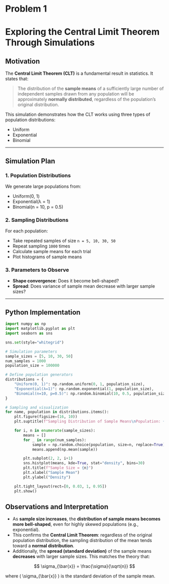 # Problem 1
# Exploring the Central Limit Theorem Through Simulations

## Motivation

The **Central Limit Theorem (CLT)** is a fundamental result in statistics. It states that:
> The distribution of the **sample means** of a sufficiently large number of independent samples drawn from any population will be approximately **normally distributed**, regardless of the population’s original distribution.

This simulation demonstrates how the CLT works using three types of population distributions:
- Uniform
- Exponential
- Binomial

---

## Simulation Plan

### 1. Population Distributions

We generate large populations from:
- Uniform(0, 1)
- Exponential(λ = 1)
- Binomial(n = 10, p = 0.5)

### 2. Sampling Distributions

For each population:
- Take repeated samples of size `n = 5, 10, 30, 50`
- Repeat sampling `1000` times
- Calculate sample means for each trial
- Plot histograms of sample means

### 3. Parameters to Observe

- **Shape convergence**: Does it become bell-shaped?
- **Spread**: Does variance of sample mean decrease with larger sample sizes?

---

## Python Implementation
```python
import numpy as np
import matplotlib.pyplot as plt
import seaborn as sns

sns.set(style="whitegrid")

# Simulation parameters
sample_sizes = [5, 10, 30, 50]
num_samples = 1000
population_size = 100000

# Define population generators
distributions = {
    "Uniform(0, 1)": np.random.uniform(0, 1, population_size),
    "Exponential(λ=1)": np.random.exponential(1, population_size),
    "Binomial(n=10, p=0.5)": np.random.binomial(10, 0.5, population_size)
}

# Sampling and visualization
for name, population in distributions.items():
    plt.figure(figsize=(16, 10))
    plt.suptitle(f"Sampling Distribution of Sample Means\nPopulation: {name}", fontsize=16)

    for i, n in enumerate(sample_sizes):
        means = []
        for _ in range(num_samples):
            sample = np.random.choice(population, size=n, replace=True)
            means.append(np.mean(sample))

        plt.subplot(2, 2, i+1)
        sns.histplot(means, kde=True, stat="density", bins=30)
        plt.title(f"Sample Size = {n}")
        plt.xlabel("Sample Mean")
        plt.ylabel("Density")

    plt.tight_layout(rect=[0, 0.03, 1, 0.95])
    plt.show()
```
## Observations and Interpretation

- As **sample size increases**, the **distribution of sample means becomes more bell-shaped**, even for highly skewed populations (e.g., exponential).
- This confirms the **Central Limit Theorem**: regardless of the original population distribution, the sampling distribution of the mean tends toward a **normal distribution**.
- Additionally, the **spread (standard deviation)** of the sample means **decreases** with larger sample sizes. This matches the theory that:

$$
\sigma_{\bar{x}} = \frac{\sigma}{\sqrt{n}}
$$

where \( \sigma_{\bar{x}} \) is the standard deviation of the sample mean.
